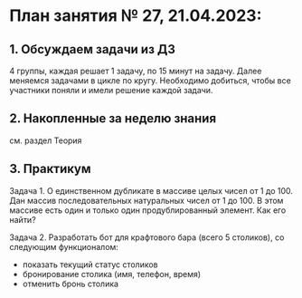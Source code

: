 # План занятия № 27, 21.04.2023:

## 1. Обсуждаем задачи из ДЗ
4 группы, каждая решает 1 задачу, по 15 минут на задачу.
Далее меняемся задачами в цикле по кругу.
Необходимо добиться, чтобы все участники поняли и имели решение каждой задачи.

##  2. Накопленные за неделю знания
см. раздел Теория

## 3. Практикум 
Задача 1. О единственном дубликате в массиве целых чисел от 1 до 100.
   Дан массив последовательных натуральных чисел от 1 до 100.
   В этом массиве есть один и только один продублированный элемент.
   Как его найти?

Задача 2. Разработать бот для крафтового бара (всего 5 столиков), со следующим функционалом:
- показать текущий статус столиков
- бронирование столика (имя, телефон, время)
- отменить бронь столика






















